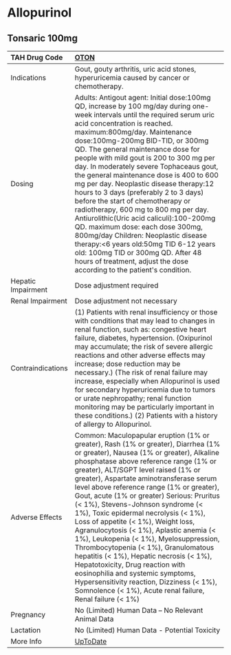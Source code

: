 # Allopurinol

## Tonsaric 100mg

| TAH Drug Code      | [OTON](https://www.tahsda.org.tw/drugs/hissearch.php?drug_code=OTON)                                                                                                                                                                                                                                                                                                                                                                                                                                                                                                                                                                                                                                                                                                                                                                              |
|:-------------------|:--------------------------------------------------------------------------------------------------------------------------------------------------------------------------------------------------------------------------------------------------------------------------------------------------------------------------------------------------------------------------------------------------------------------------------------------------------------------------------------------------------------------------------------------------------------------------------------------------------------------------------------------------------------------------------------------------------------------------------------------------------------------------------------------------------------------------------------------------|
| Indications        | Gout, gouty arthritis, uric acid stones, hyperuricemia caused by cancer or chemotherapy.                                                                                                                                                                                                                                                                                                                                                                                                                                                                                                                                                                                                                                                                                                                                                          |
| Dosing             | Adults: Antigout agent: Initial dose:100mg QD, increase by 100 mg/day during one-week intervals until the required serum uric acid concentration is reached. maximum:800mg/day. Maintenance dose:100mg-200mg BID-TID, or 300mg QD. The general maintenance dose for people with mild gout is 200 to 300 mg per day. In moderately severe Tophaceaus gout, the general maintenance dose is 400 to 600 mg per day. Neoplastic disease therapy:12 hours to 3 days (preferably 2 to 3 days) before the start of chemotherapy or radiotherapy, 600 mg to 800 mg per day. Antiurolithic(Uric acid caliculi):100-200mg QD. maximum dose: each dose 300mg, 800mg/day Children: Neoplastic disease therapy:<6 years old:50mg TID 6-12 years old: 100mg TID or 300mg QD. After 48 hours of treatment, adjust the dose according to the patient's condition. |
| Hepatic Impairment | Dose adjustment required                                                                                                                                                                                                                                                                                                                                                                                                                                                                                                                                                                                                                                                                                                                                                                                                                          |
| Renal Impairment   | Dose adjustment not necessary                                                                                                                                                                                                                                                                                                                                                                                                                                                                                                                                                                                                                                                                                                                                                                                                                     |
| Contraindications  | (1) Patients with renal insufficiency or those with conditions that may lead to changes in renal function, such as: congestive heart failure, diabetes, hypertension. (Oxipurinol may accumulate; the risk of severe allergic reactions and other adverse effects may increase; dose reduction may be necessary.) (The risk of renal failure may increase, especially when Allopurinol is used for secondary hyperuricemia due to tumors or urate nephropathy; renal function monitoring may be particularly important in these conditions.) (2) Patients with a history of allergy to Allopurinol.                                                                                                                                                                                                                                               |
| Adverse Effects    | Common: Maculopapular eruption (1% or greater), Rash (1% or greater), Diarrhea (1% or greater), Nausea (1% or greater), Alkaline phosphatase above reference range (1% or greater), ALT/SGPT level raised (1% or greater), Aspartate aminotransferase serum level above reference range (1% or greater), Gout, acute (1% or greater) Serious: Pruritus (< 1%), Stevens-Johnson syndrome (< 1%), Toxic epidermal necrolysis (< 1%), Loss of appetite (< 1%), Weight loss, Agranulocytosis (< 1%), Aplastic anemia (< 1%), Leukopenia (< 1%), Myelosuppression, Thrombocytopenia (< 1%), Granulomatous hepatitis (< 1%), Hepatic necrosis (< 1%), Hepatotoxicity, Drug reaction with eosinophilia and systemic symptoms, Hypersensitivity reaction, Dizziness (< 1%), Somnolence (< 1%), Acute renal failure, Renal failure (< 1%)                  |
| Pregnancy          | No (Limited) Human Data – No Relevant Animal Data                                                                                                                                                                                                                                                                                                                                                                                                                                                                                                                                                                                                                                                                                                                                                                                                 |
| Lactation          | No (Limited) Human Data - Potential Toxicity                                                                                                                                                                                                                                                                                                                                                                                                                                                                                                                                                                                                                                                                                                                                                                                                      |
| More Info          | [UpToDate](https://www.uptodate.com/contents/allopurinol-drug-information)                                                                                                                                                                                                                                                                                                                                                                                                                                                                                                                                                                                                                                                                                                                                                                        |


